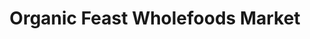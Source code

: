 ---
title: "Organic Feast Wholefoods Market"
url: /east-maitland/organic-feast-wholefoods-market/
shop: Supermarkt
---